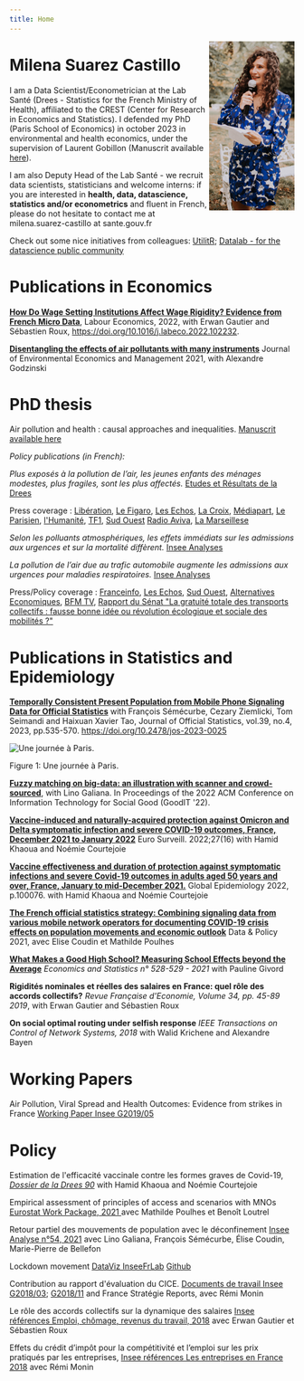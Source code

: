 ```yaml
---
title: Home
---
```


[<img src="image/picx2.jpg" style="max-width:30%;min-width:100px;float:right;" alt="Github repo" />](https://github.com/milena-git)

# Milena Suarez Castillo

I am a Data Scientist/Econometrician at the Lab Santé (Drees - Statistics for the French Ministry of Health), affiliated to the CREST (Center for Research in Economics and Statistics). I defended my PhD (Paris School of Economics) in october 2023 in environmental and health economics, under the supervision of Laurent Gobillon (Manuscrit available [here](https://www.theses.fr/s273684)).

I am also Deputy Head of the Lab Santé - we recruit data scientists, statisticians and welcome interns: if you are interested in **health, data, datascience, statistics and/or econometrics** and fluent in French, please do not hesitate to contact me at milena.suarez-castillo at sante.gouv.fr

Check out some nice initiatives from colleagues: [UtilitR](https://www.book.utilitr.org/); [Datalab - for the datascience public community](https://datalab.sspcloud.fr)


# Publications in Economics

**[How Do Wage Setting Institutions Affect Wage Rigidity? Evidence from French Micro Data](https://www.sciencedirect.com/science/article/pii/S0927537122001221)**, Labour Economics, 2022, with Erwan Gautier and Sébastien Roux, https://doi.org/10.1016/j.labeco.2022.102232.


**[Disentangling the effects of air pollutants with many instruments](https://www.sciencedirect.com/science/article/pii/S0095069621000668)**
Journal of Environmental Economics and Management 2021, with Alexandre Godzinski

# PhD thesis

Air pollution and health : causal approaches and inequalities.  [Manuscrit available here](https://www.theses.fr/s273684)

_Policy publications (in French):_

_Plus exposés à la pollution de l’air, les jeunes enfants des ménages modestes, plus fragiles, sont les plus affectés._  [Etudes et Résultats de la Drees](https://drees.solidarites-sante.gouv.fr/publications-communique-de-presse/etudes-et-resultats/plus-exposes-la-pollution-de-lair-les-jeunes)

Press coverage : [Libération](https://www.liberation.fr/societe/sante/les-enfants-les-plus-modestes-sont-les-plus-affectes-par-la-pollution-de-lair-selon-le-ministere-de-la-sante-20240105_ANIRBFQZBBFOHIIKJJLHF2Y35Q/), [Le Figaro](https://sante.lefigaro.fr/les-enfants-des-familles-modestes-sont-plus-affectes-par-la-pollution-atmospherique-20240104), [Les Echos](https://www.lesechos.fr/politique-societe/societe/les-enfants-de-familles-modestes-sont-les-plus-affectes-par-la-pollution-de-lair-2044333), [La Croix](https://www.la-croix.com/sante/pollution-de-l-air-les-jeunes-enfants-de-menages-modestes-sont-les-plus-affectes-20240104), [Médiapart](https://www.mediapart.fr/journal/france/050124/pollution-de-l-air-la-double-peine-pour-les-enfants-de-familles-pauvres), [Le Parisien](https://www.leparisien.fr/futurs/pollution-de-lair-les-enfants-les-plus-pauvres-et-les-plus-aises-sont-les-plus-exposes-selon-une-etude-04-01-2024-UFDPLZN2YJHN3BYAOJLMZKHIYM.php), [l'Humanité](https://www.humanite.fr/environnement/environnement/enfance-quand-la-pollution-de-lair-creuse-les-inegalites), [TF1](https://www.tf1info.fr/sante/pollution-de-l-air-particules-fines-les-enfants-issus-de-milieux-modestes-davantage-touches-par-les-complications-respiratoires-2281578.html), [Sud Ouest](https://www.sudouest.fr/environnement/pollution/les-enfants-les-plus-modestes-seraient-aussi-les-plus-impactes-par-la-pollution-de-l-air-selon-une-nouvelle-etude-18011838.php) [Radio Aviva](https://radio-aviva.com/podcast/etude-de-la-drees-enfants-et-pollution-de-lair-milena-suarez-castillo-adjointe-autrice-de-letude/), [La Marseillese](https://www.lamarseillaise.fr/environnement/le-fort-impact-de-la-pollution-sur-les-plus-precaires-PH15302728)

_Selon les polluants atmosphériques, les effets immédiats sur les admissions aux urgences et sur la mortalité diffèrent._ [Insee Analyses](https://www.insee.fr/fr/statistiques/5413019)

_La pollution de l’air due au trafic automobile augmente les admissions aux urgences pour maladies respiratoires._ [Insee Analyses](https://www.insee.fr/fr/statistiques/4160040)

Press/Policy coverage : [Franceinfo](https://www.francetvinfo.fr/economie/automobile/diesel/la-pollution-de-l-air-due-au-trafic-automobile-affecte-directement-la-sante-respiratoire-des-habitants-des-villes_3462981.html), [Les Echos](https://www.lesechos.fr/industrie-services/energie-environnement/les-greves-dans-les-transports-ont-un-impact-negatif-sur-la-sante-des-urbains-1024460), [Sud Ouest](https://www.sudouest.fr/sport/formule1/pollution-de-l-air-le-trafic-automobile-provoque-une-hausse-des-troubles-respiratoires-2591383.php), [Alternatives Economiques](https://www.alternatives-economiques.fr/pollution-de-lair-aux-urgences/00089592), [BFM TV](https://www.bfmtv.com/sante/pollution-de-l-air-des-pics-de-frequentation-aux-urgences-les-jours-de-greve-des-transports_AN-201905270124.html),
[Rapport du Sénat "La gratuité totale des transports collectifs : fausse bonne idée ou révolution écologique et sociale des mobilités ?"](https://www.senat.fr/rap/r18-744/r18-7445.html)


# Publications in Statistics and Epidemiology

**[Temporally Consistent Present Population from Mobile Phone Signaling Data for Official Statistics](https://sciendo.com/article/10.2478/jos-2023-0025)** with François Sémécurbe, Cezary Ziemlicki, Tom Seimandi and Haixuan Xavier Tao, Journal of Official Statistics, vol.39, no.4, 2023, pp.535-570. https://doi.org/10.2478/jos-2023-0025


<div class="figure">
<img src="https://github.com/InseeFrLab/presentpop/blob/282ac643d50b80275e3b8974768e40d04899236c/gifs/paris_day_densities.gif?raw=true" alt="Une journée à Paris." width="70%" />
<p class="caption">Figure 1: Une journée à Paris.</p>
</div>

**[Fuzzy matching on big-data: an illustration with scanner and crowd-sourced](https://doi.org/10.1145/3524458.3547244)**, with Lino Galiana. In Proceedings of the 2022 ACM Conference on Information Technology for Social Good (GoodIT '22). 


**[Vaccine-induced and naturally-acquired protection against Omicron and Delta symptomatic infection and severe COVID-19 outcomes, France, December 2021 to January 2022](https://www.eurosurveillance.org/content/10.2807/1560-7917.ES.2022.27.16.2200250)**  Euro Surveill. 2022;27(16) with Hamid Khaoua and Noémie Courtejoie

**[Vaccine effectiveness and duration of protection against symptomatic infections and severe Covid-19 outcomes in adults aged 50 years and over, France, January to mid-December 2021.](https://doi.org/10.1016/j.gloepi.2022.100076)** Global Epidemiology 2022, p.100076. with Hamid Khaoua and Noémie Courtejoie


**[The French official statistics strategy: Combining signaling data from various mobile network operators for documenting COVID-19 crisis effects on population movements and economic outlook](https://www.cambridge.org/core/journals/data-and-policy/article/french-official-statistics-strategy-combining-signaling-data-from-various-mobile-network-operators-for-documenting-covid19-crisis-effects-on-population-movements-and-economic-outlook/DBE5680E9B48AD780F11495D7255E91C)** Data & Policy 2021, avec Elise Coudin et Mathilde Poulhes

  
**[What Makes a Good High School? Measuring School Effects beyond the Average](https://www.insee.fr/en/statistiques/6005388)** _Economics and Statistics n° 528-529 - 2021_ with Pauline Givord

**Rigidités nominales et réelles des salaires en France: quel rôle des accords collectifs?** _Revue Française d'Economie, Volume 34, pp. 45-89 2019_, with Erwan Gautier and Sébastien Roux  

**On social optimal routing under selfish response** _IEEE Transactions on Control of Network Systems, 2018_ with Walid Krichene and Alexandre Bayen  

# Working Papers

Air Pollution, Viral Spread and Health Outcomes: Evidence from strikes in France [Working Paper Insee G2019/05](https://www.insee.fr/en/statistiques/4159895)

# Policy 

Estimation de l'efficacité vaccinale contre les formes graves de Covid-19,  [_Dossier de la Drees 90_](https://drees.solidarites-sante.gouv.fr/publications/les-dossiers-de-la-drees/estimation-de-lefficacite-vaccinale-contre-les-formes-graves) with Hamid Khaoua and Noémie Courtejoie

Empirical assessment of principles of access and scenarios with MNOs [Eurostat Work Package, 2021 ](https://ec.europa.eu/eurostat/cros/system/files/wpi_deliverable_i7_some_experimental_results_with_mobile_network_data_2021_01_31_final.pdf) avec Mathilde Poulhes et Benoît Loutrel

Retour partiel des mouvements de population avec le déconfinement [Insee Analyse n°54, 2021](https://www.insee.fr/fr/statistiques/4635407#documentation)  avec Lino Galiana, François Sémécurbe, Élise Coudin, Marie-Pierre de Bellefon 

Lockdown movement [DataViz InseeFrLab](https://inseefrlab.github.io/lockdown-maps-R/outflows_EN.html)
[Github](https://github.com/InseeFrLab/lockdown-maps-R)

Contribution au rapport d'évaluation du CICE. [Documents de travail Insee G2018/03](https://www.insee.fr/fr/statistiques/3559804); [G2018/11](https://www.insee.fr/fr/statistiques/3695270) and France Stratégie Reports, avec Rémi Monin

Le rôle des accords collectifs sur la dynamique des salaires [Insee références Emploi, chômage, revenus du travail, 2018](https://www.insee.fr/fr/statistiques/3573723?sommaire=3573876) avec Erwan Gautier et Sébastien Roux

Effets du crédit d’impôt pour la compétitivité et l’emploi sur les prix
pratiqués par les entreprises, [Insee références Les entreprises en France 2018](https://www.insee.fr/fr/statistiques/3639469?sommaire=3639594) avec Rémi Monin



